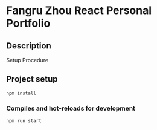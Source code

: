 # Fangru Zhou React Personal Portfolio

## Description




Setup Procedure
## Project setup
```
npm install
```

### Compiles and hot-reloads for development
```
npm run start
```
